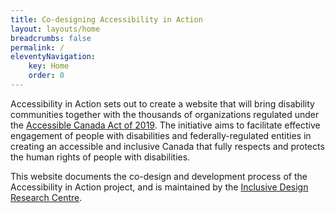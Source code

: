 ```yaml
---
title: Co-designing Accessibility in Action
layout: layouts/home
breadcrumbs: false
permalink: /
eleventyNavigation:
    key: Home
    order: 0
---
```

Accessibility in Action sets out to create a website that will bring disability communities together with the
thousands of organizations regulated under the [Accessible Canada Act of
2019](https://www.canada.ca/en/employment-social-development/programs/accessible-canada.html). The initiative aims to
facilitate effective engagement of people with disabilities and federally-regulated entities in creating an accessible
and inclusive Canada that fully respects and protects the human rights of people with disabilities.

This website documents the co-design and development process of the Accessibility in Action project, and is maintained
by the [Inclusive Design Research Centre](https://idrc.ocadu.ca/).
